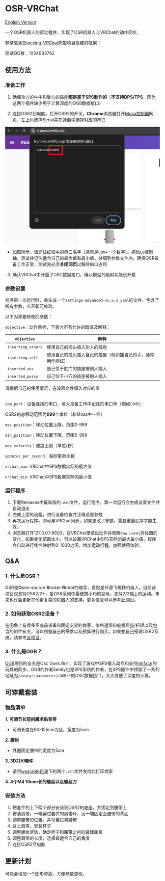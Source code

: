 # OSR-VRChat

[English Version](README_EN.md)

一个OSR机器人的驱动程序，实现了OSR机器人与VRChat的动作同步。

非常感谢[Shocking-VRChat](https://github.com/VRChatNext/Shocking-VRChat)郊狼项目搭建的框架！

测试QQ群：1034983762


## 使用方法

### 准备工作

1. 确保攻方的牛牛和受方的插座**都是基于SPS制作的**（**不支持DPS/TPS**，因为这两个插件缺少用于计算深度的OGB数据接口）


2. 连接OSR2到电脑，打开OSR2的开关，**Chrome**浏览器打开[Mosa控制器](https://trymosa.netlify.app/)网页，左上角选择Serial并在弹窗中选择对应的串口

![text](images/com_example.png)

- 如图所示，请记住红框中的串口名字（通常是`COM`+一个数字）。拖动`L0`控制轴，测试并记住适合自己的最大值和最小值，并填到参数文件内。确保OSR设备工作正常，测试完必须**关闭网页**以解除串口占用

3. 确认VRChat中开启了OSC数据接口，确认模型的吸附功能已开启

### 参数设置
程序第一次运行时，会生成一个`settings-advanced-vx.x.x.yaml`的文件，包含了所有参数，点开即可修改。

以下为需要修改的参数：

`objective`：动作目标，下表为所有允许的取值及解释：

| `objective` | 解释                        |
|-----------|-----------------------------|
| `inserting_others`      | 使用自己的插头插入别人的插座 |
| `inserting_self`    | 使用自己的插头插入自己的插座（例如插自己的手，通常用作测试）   |
| `inserted_ass`      | 自己位于肛门的插座被别人插入   |
| `inserted_pussy`     | 自己位于小穴的插座被别人插入  |

请根据自己的使用情况，在设置文件填入对应的值

\
`com_port`：设备连接的串口，填入准备工作中记住的串口号（例如`COM5`）

OSR2的总移动范围为**999**个单位（和Mosa中一样）

`max_position`：移动位置上限，范围0-999

`min_position`：移动位置下限，范围0-999

`max_velocity`：速度上限（单位/秒）

`updates_per_second`：每秒更新次数

`vrchat_max`: VRChat中SPS数据实际的最大值

`vrchat_min`: VRChat中SPS数据实际的最小值

### 运行程序

1. 下载Releases中最新版的`.exe`文件，运行程序，第一次运行会生成设置文件并自动退出
2. 完成上面的流程，进行设备检查并正确设置参数
3. 再次运行程序，即可与VRChat同步。如果更改了参数，需要重启程序才能生效。
4. 浏览器打开127.0.0.1:8800，在VRChat里做出动作并观察`Raw Level`折线图的变化，如果变化范围太小，可以设置VRChat中SPS实际的最大最小值，程序会自动进行线性映射到0-1000之间，增加运动行程，加强使用体验。

## Q&A

### 1. 什么是OSR？

OSR是**O**pen-source **S**troker **R**obot的缩写，意思是开源飞机杯机器人。目前此项目仅支持OSR2/2+，是OSR系列中最便携小巧的型号，支持2/3轴上的运动。未来也许会更新其他更复杂的机器人的支持。更多信息可以参考[此网页](https://discuss.eroscripts.com/t/guide-what-is-the-osr2-sr6-ssr1-and-how-do-i-get-one/158805)。


### 2. 如何获取OSR2设备？

在闲鱼上有很多买成品设备和固定支架的商家，价格通常和舵机质量/扭矩以及包含的附件有关，可以根据自己的需求以及预算进行购买。如果想自己搭建OSR2系统，请参考[此项目](https://www.patreon.com/tempestvr)。

### 3. 什么是OGB？

[OGB](https://osc.toys/)项目的全名是Osc Goes Brrr，实现了游戏中SPS插入动作和支持[Intiface](https://intiface.com/)的玩具的同步。OGB的作者Senky也是SPS系统的作者，在SPS插件中预留了一系列地址为`/avatar/parameters/OGB/*`的OSC数据接口，大大方便了深度的计算。

## 可穿戴套装
### 物品清单
**1. 可调节长短的魔术贴背带**

- 可调长度在90-155cm为佳，宽度为5cm

**2. 腰封**

- 外圈固定腰带的宽度为5cm

**3. 3D打印套件**

- 请将[wearable目录](wearable)下的两个`.stl`文件发给代打印商家

**4. 4个M4 10mm长的螺丝以及螺丝刀**

### 安装方法

1. 把套件的上下两个部分安装到OSR2的底座，并固定到腰带上
2. 安装肩带，一端穿过套件的肩带环，另一端固定至腰带的背面
3. 调整腰带的位置，并尽量拉紧腰带
4. 背上肩带，安装杯子
5. 调整螺丝滑轨，确定杯子和腰带之间的最佳距离
6. 调整肩带的长度，选择最适合自己的角度
7. 连接OSR2至电脑


## 更新计划
可能会增加一个图形界面，方便参数更改。
